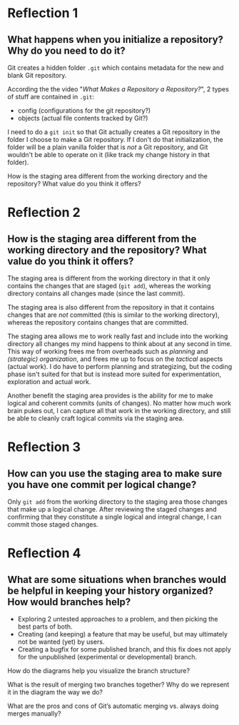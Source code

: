 # Reflection 1

## What happens when you initialize a repository? Why do you need to do it?

Git creates a hidden folder ``.git`` which contains metadata for the new and blank Git
repository.

According the the video "_What Makes a Repository a Repository?_", 2 types of stuff are
contained in ``.git``:

* config (configurations for the git repository?)
* objects (actual file contents tracked by Git?)

I need to do a ``git init`` so that Git actually creates a Git repository in the folder I choose to
make a Git repository. If I don't do that initialization, the folder will be a plain vanilla folder
that is *not* a Git repository, and Git wouldn't be able to operate on it (like track my change
history in that folder).

How is the staging area different from the working directory and the repository?
What value do you think it offers?

# Reflection 2

## How is the staging area different from the working directory and the repository? What value do you think it offers?

The staging area is different from the working directory in that it only contains the changes that
are staged (``git add``), whereas the working directory contains all changes made (since the last
commit).

The staging area is also different from the repository in that it contains changes that are _not_
committed (this is similar to the working directory), whereas the repository contains changes that
are committed.

The staging area allows me to work really fast and include into the working directory all changes my
mind happens to think about at any second in time. This way of working frees me from overheads such
as _planning_ and _(strategic) organization_, and frees me up to focus on the _tactical_ aspects
(actual work). I do have to perform planning and strategizing, but the coding phase isn't suited for
that but is instead more suited for experimentation, exploration and actual work.

Another benefit the staging area provides is the ability for me to make logical and coherent commits
(units of changes). No matter how much work brain pukes out, I can capture all that work in the
working directory, and still be able to cleanly craft logical commits
via the staging area.

# Reflection 3

## How can you use the staging area to make sure you have one commit per logical change?

Only ``git add`` from the working directory to the staging area those changes that make up a logical
change. After reviewing the staged changes and confirming that they constitute a single logical and
integral change, I can commit those staged changes.

# Reflection 4

## What are some situations when branches would be helpful in keeping your history organized? How would branches help?

* Exploring 2 untested approaches to a problem, and then picking the best parts of both.
* Creating (and keeping) a feature that may be useful, but may ultimately not be wanted (yet) by users.
* Creating a bugfix for some published branch, and this fix does not apply for the unpublished
  (experimental or developmental) branch.

How do the diagrams help you visualize the branch structure?

What is the result of merging two branches together? Why do we represent it in
the diagram the way we do?

What are the pros and cons of Git’s automatic merging vs. always doing merges
manually?
